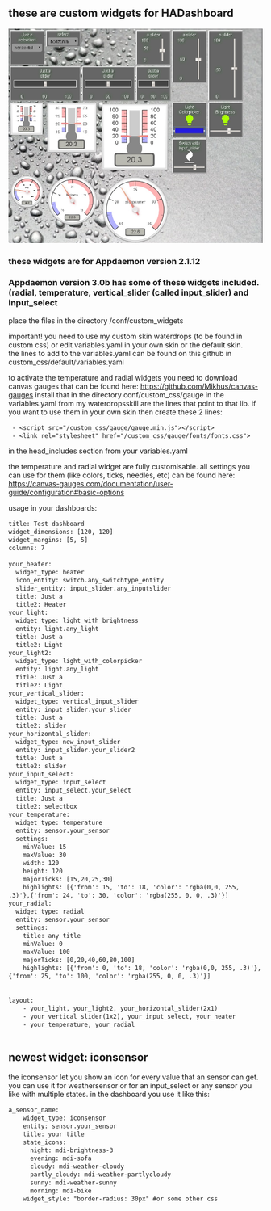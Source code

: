 ## these are custom widgets for HADashboard

![Alt text](custom_widgets_new3.jpg)

### these widgets are for Appdaemon version 2.1.12
### Appdaemon version 3.0b has some of these widgets included. (radial, temperature, vertical_slider (called input_slider) and input_select

place the files in the directory /conf/custom_widgets

important! you need to use my custom skin waterdrops (to be found in custom css) or edit variables.yaml in your own skin or the default skin.   
the lines to add to the variables.yaml can be found on this github in custom_css/default/variables.yaml

to activate the temperature and radial widgets you need to download canvas gauges that can be found here:
https://github.com/Mikhus/canvas-gauges
install that in the directory conf/custom_css/gauge
in the variables.yaml from my waterdropsskill are the lines that point to that lib.
if you want to use them in your own skin then create these 2 lines:
```
 - <script src="/custom_css/gauge/gauge.min.js"></script>
 - <link rel="stylesheet" href="/custom_css/gauge/fonts/fonts.css">
```
in the head_includes section from your variables.yaml

the temperature and radial widget are fully customisable.
all settings you can use for them (like colors, ticks, needles, etc) can be found here:
https://canvas-gauges.com/documentation/user-guide/configuration#basic-options


usage in your dashboards:

```
title: Test dashboard
widget_dimensions: [120, 120]
widget_margins: [5, 5]
columns: 7

your_heater:
  widget_type: heater
  icon_entity: switch.any_switchtype_entity
  slider_entity: input_slider.any_inputslider
  title: Just a
  title2: Heater
your_light:
  widget_type: light_with_brightness
  entity: light.any_light
  title: Just a
  title2: Light
your_light2:
  widget_type: light_with_colorpicker
  entity: light.any_light
  title: Just a
  title2: Light
your_vertical_slider:
  widget_type: vertical_input_slider
  entity: input_slider.your_slider
  title: Just a
  title2: slider
your_horizontal_slider:
  widget_type: new_input_slider
  entity: input_slider.your_slider2
  title: Just a
  title2: slider
your_input_select:
  widget_type: input_select
  entity: input_select.your_select
  title: Just a
  title2: selectbox
your_temperature:
  widget_type: temperature
  entity: sensor.your_sensor
  settings:
    minValue: 15
    maxValue: 30
    width: 120
    height: 120
    majorTicks: [15,20,25,30]
    highlights: [{'from': 15, 'to': 18, 'color': 'rgba(0,0, 255, .3)'},{'from': 24, 'to': 30, 'color': 'rgba(255, 0, 0, .3)'}]
your_radial:
  widget_type: radial
  entity: sensor.your_sensor
  settings:
    title: any title
    minValue: 0
    maxValue: 100
    majorTicks: [0,20,40,60,80,100]
    highlights: [{'from': 0, 'to': 18, 'color': 'rgba(0,0, 255, .3)'},{'from': 25, 'to': 100, 'color': 'rgba(255, 0, 0, .3)'}]


layout:
    - your_light, your_light2, your_horizontal_slider(2x1)
    - your_vertical_slider(1x2), your_input_select, your_heater
    - your_temperature, your_radial
    
```

## newest widget: iconsensor

the iconsensor let you show an icon for every value that an sensor can get.
you can use it for weathersensor or for an input_select or any sensor you like with multiple states.
in the dashboard you use it like this:

```
a_sensor_name:
    widget_type: iconsensor
    entity: sensor.your_sensor
    title: your title
    state_icons:
      night: mdi-brightness-3
      evening: mdi-sofa
      cloudy: mdi-weather-cloudy
      partly_cloudy: mdi-weather-partlycloudy
      sunny: mdi-weather-sunny
      morning: mdi-bike
    widget_style: "border-radius: 30px" #or some other css
```
    

